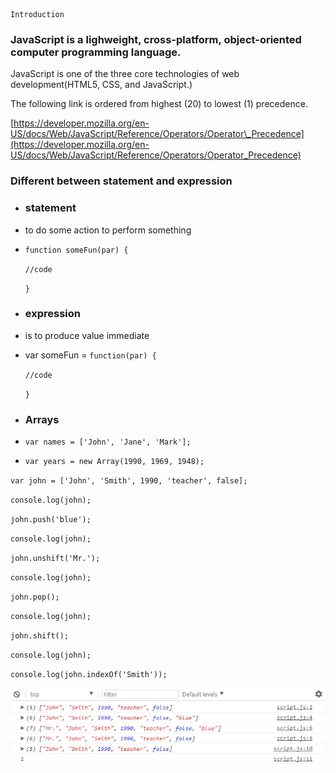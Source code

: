 ```
Introduction
```

### JavaScript is a lighweight, cross-platform, object-oriented computer programming language.

JavaScript is one of the three core technologies of web development\(HTML5, CSS, and JavaScript.\)

The following link is ordered from highest \(20\) to lowest \(1\) precedence.

[https://developer.mozilla.org/en-US/docs/Web/JavaScript/Reference/Operators/Operator\_Precedence](https://developer.mozilla.org/en-US/docs/Web/JavaScript/Reference/Operators/Operator_Precedence)

### Different between statement and expression

* ### statement
* to do some action to perform something

* `function someFun(par) {`

  `//code`

  `}`

* ### expression
* is to produce value immediate

* var someFun = `function(par) {`

  `//code`

  `}`

* ### Arrays
* `var names = ['John', 'Jane', 'Mark'];`
* `var years = new Array(1990, 1969, 1948);`

`var john = ['John', 'Smith', 1990, 'teacher', false];`

`console.log(john);`

`john.push('blue');`

`console.log(john);`

`john.unshift('Mr.');`

`console.log(john);`

`john.pop();`

`console.log(john);`

`john.shift();`

`console.log(john);`

`console.log(john.indexOf('Smith'));`

![](/assets/sdf)

